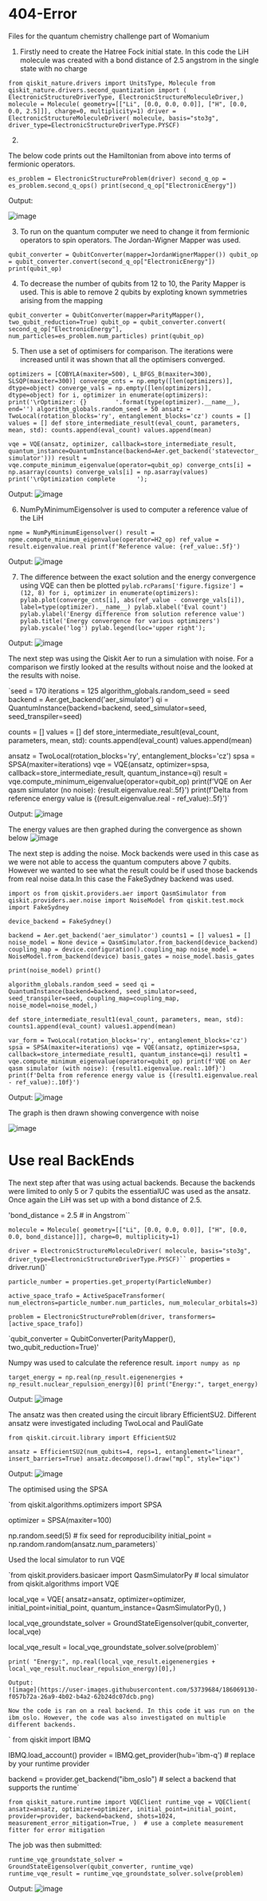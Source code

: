 # 404-Error
Files for the quantum chemistry challenge part of Womanium 

1. Firstly need to create the Hatree Fock initial state. In this code the LiH molecule was created with a bond distance of 2.5 angstrom in the single state with no charge

`from qiskit_nature.drivers import UnitsType, Molecule
from qiskit_nature.drivers.second_quantization import (
    ElectronicStructureDriverType,
    ElectronicStructureMoleculeDriver,)
molecule = Molecule(
    geometry=[["Li", [0.0, 0.0, 0.0]], ["H", [0.0, 0.0, 2.5]]], charge=0, multiplicity=1)
driver = ElectronicStructureMoleculeDriver(
    molecule, basis="sto3g", driver_type=ElectronicStructureDriverType.PYSCF)`
    
 2.
 The below code prints out the Hamiltonian from above into terms of fermionic operators. 
 
 `es_problem = ElectronicStructureProblem(driver)
second_q_op = es_problem.second_q_ops()
print(second_q_op["ElectronicEnergy"])`

Output:

![image](https://user-images.githubusercontent.com/53739684/186053064-24b2a871-898c-4a15-b661-3f62649dd6d5.png)

3. To run on the quantum computer we need to change it from fermionic operators to spin operators. The Jordan-Wigner Mapper was used. 

`qubit_converter = QubitConverter(mapper=JordanWignerMapper())
qubit_op = qubit_converter.convert(second_q_op["ElectronicEnergy"])
print(qubit_op)`

4. To decrease the number of qubits from 12 to 10, the Parity Mapper is used. This is able to remove 2 qubits by exploting known symmetries arising from the mapping

`qubit_converter = QubitConverter(mapper=ParityMapper(), two_qubit_reduction=True)
qubit_op = qubit_converter.convert(
    second_q_op["ElectronicEnergy"], num_particles=es_problem.num_particles)
print(qubit_op)`

5. Then use a set of optimisers for comparison. The iterations were increased until it was shown that all the optimisers converged. 

`optimizers = [COBYLA(maxiter=500), L_BFGS_B(maxiter=300), SLSQP(maxiter=300)]
converge_cnts = np.empty([len(optimizers)], dtype=object)
converge_vals = np.empty([len(optimizers)], dtype=object)
for i, optimizer in enumerate(optimizers):
    print('\rOptimizer: {}        '.format(type(optimizer).__name__), end='')
    algorithm_globals.random_seed = 50
    ansatz = TwoLocal(rotation_blocks='ry', entanglement_blocks='cz')
 counts = []
 values = []
    def store_intermediate_result(eval_count, parameters, mean, std):
        counts.append(eval_count)
        values.append(mean)`
  
   `vqe = VQE(ansatz, optimizer, callback=store_intermediate_result,
              quantum_instance=QuantumInstance(backend=Aer.get_backend('statevector_simulator')))
    result = vqe.compute_minimum_eigenvalue(operator=qubit_op)
    converge_cnts[i] = np.asarray(counts)
    converge_vals[i] = np.asarray(values)
print('\rOptimization complete      ');`

Output:
![image](https://user-images.githubusercontent.com/53739684/186061698-c0efa040-9981-49a5-8816-4afbbde93201.png)

6. NumPyMinimumEigensolver is used to computer a reference value of the LiH

`npme = NumPyMinimumEigensolver()
result = npme.compute_minimum_eigenvalue(operator=H2_op)
ref_value = result.eigenvalue.real
print(f'Reference value: {ref_value:.5f}')`

Output: 
![image](https://user-images.githubusercontent.com/53739684/186062227-e08364d7-ca05-43e4-aa59-f7f38a0ad741.png)

7. The difference between the exact solution and the energy convergence using VQE can then be plotted
`pylab.rcParams['figure.figsize'] = (12, 8)
for i, optimizer in enumerate(optimizers):
    pylab.plot(converge_cnts[i], abs(ref_value - converge_vals[i]), label=type(optimizer).__name__)
pylab.xlabel('Eval count')
pylab.ylabel('Energy difference from solution reference value')
pylab.title('Energy convergence for various optimizers')
pylab.yscale('log')
pylab.legend(loc='upper right');`

Output:
![image](https://user-images.githubusercontent.com/53739684/186062382-135d6701-083c-411a-bc0f-5ae2be336bd0.png)


The next step was using the Qiskit Aer to run a simulation with noise. For a comparison we firstly looked at the results without noise and the looked at the results with noise.

`seed = 170
iterations = 125
algorithm_globals.random_seed = seed
backend = Aer.get_backend('aer_simulator')
qi = QuantumInstance(backend=backend, seed_simulator=seed, seed_transpiler=seed) 

counts = []
values = []
def store_intermediate_result(eval_count, parameters, mean, std):
    counts.append(eval_count)
    values.append(mean)

ansatz = TwoLocal(rotation_blocks='ry', entanglement_blocks='cz')
spsa = SPSA(maxiter=iterations)
vqe = VQE(ansatz, optimizer=spsa, callback=store_intermediate_result, quantum_instance=qi)
result = vqe.compute_minimum_eigenvalue(operator=qubit_op)
print(f'VQE on Aer qasm simulator (no noise): {result.eigenvalue.real:.5f}')
print(f'Delta from reference energy value is {(result.eigenvalue.real - ref_value):.5f}')`

Output:
![image](https://user-images.githubusercontent.com/53739684/186062765-695cb65c-6937-4bf3-a94b-48b214c582cc.png)

The energy values are then graphed during the convergence as shown below
![image](https://user-images.githubusercontent.com/53739684/186062884-b1b4b955-19d9-4c5e-b70c-d84f829346e9.png)

The next step is adding the noise. Mock backends were used in this case as we were not able to access the quantum computers above 7 qubits. However we wanted to see what the result could be if used those backends from real noise data.In this case the FakeSydney backend was used.

`import os
from qiskit.providers.aer import QasmSimulator
from qiskit.providers.aer.noise import NoiseModel
from qiskit.test.mock import FakeSydney`

`device_backend = FakeSydney()`

`backend = Aer.get_backend('aer_simulator')
counts1 = []
values1 = []
noise_model = None
device = QasmSimulator.from_backend(device_backend)
coupling_map = device.configuration().coupling_map
noise_model = NoiseModel.from_backend(device)
basis_gates = noise_model.basis_gates`

`print(noise_model)
print()`

`algorithm_globals.random_seed = seed
qi = QuantumInstance(backend=backend, seed_simulator=seed, seed_transpiler=seed,
                     coupling_map=coupling_map, noise_model=noise_model,)`

`def store_intermediate_result1(eval_count, parameters, mean, std):
    counts1.append(eval_count)
    values1.append(mean)`

`var_form = TwoLocal(rotation_blocks='ry', entanglement_blocks='cz')
spsa = SPSA(maxiter=iterations)
vqe = VQE(ansatz, optimizer=spsa, callback=store_intermediate_result1, quantum_instance=qi)
result1 = vqe.compute_minimum_eigenvalue(operator=qubit_op)
print(f'VQE on Aer qasm simulator (with noise): {result1.eigenvalue.real:.10f}')
print(f'Delta from reference energy value is {(result1.eigenvalue.real - ref_value):.10f}')` 


Output:
![image](https://user-images.githubusercontent.com/53739684/186063634-945594e4-9479-4516-90ba-123b0bcf0063.png)

The graph is then drawn showing convergence with noise

![image](https://user-images.githubusercontent.com/53739684/186063768-d5b843f1-5c27-4477-8fef-bb4400ebfde7.png)

# Use real BackEnds
The next step after that was using actual backends. Because the backends were limited to only 5 or 7 qubits the essentialUC was used as the ansatz. Once again the LiH was set up with a bond distance of 2.5. 

'bond_distance = 2.5  # in Angstrom``


`molecule = Molecule(
    geometry=[["Li", [0.0, 0.0, 0.0]], ["H", [0.0, 0.0, bond_distance]]], charge=0, multiplicity=1)`



`driver = ElectronicStructureMoleculeDriver(
    molecule, basis="sto3g", driver_type=ElectronicStructureDriverType.PYSCF)``
`properties = driver.run()`

`particle_number = properties.get_property(ParticleNumber)`

`active_space_trafo = ActiveSpaceTransformer(
    num_electrons=particle_number.num_particles, num_molecular_orbitals=3)`


`problem = ElectronicStructureProblem(driver, transformers=[active_space_trafo])`


`qubit_converter = QubitConverter(ParityMapper(), two_qubit_reduction=True)'


Numpy was used to calculate the reference result.
`import numpy as np`

`target_energy = np.real(np_result.eigenenergies + np_result.nuclear_repulsion_energy)[0]
print("Energy:", target_energy)`

Output: ![image](https://user-images.githubusercontent.com/53739684/186067264-80dcf412-c034-476b-99c8-d3dee92f0326.png)

The ansatz was then created using the circuit library EfficientSU2. Different ansatz were investigated including TwoLocal and PauliGate

`from qiskit.circuit.library import EfficientSU2`

`ansatz = EfficientSU2(num_qubits=4, reps=1, entanglement="linear", insert_barriers=True)
ansatz.decompose().draw("mpl", style="iqx")`

Output:
![image](https://user-images.githubusercontent.com/53739684/186067348-8c5e78d8-f182-45dc-b7dc-b315eaf4ed1d.png)

The optimised using the SPSA

`from qiskit.algorithms.optimizers import SPSA

optimizer = SPSA(maxiter=100)

np.random.seed(5)  # fix seed for reproducibility
initial_point = np.random.random(ansatz.num_parameters)`

Used the local simulator to run VQE

`from qiskit.providers.basicaer import QasmSimulatorPy  # local simulator
from qiskit.algorithms import VQE

local_vqe = VQE(
    ansatz=ansatz,
    optimizer=optimizer,
    initial_point=initial_point,
    quantum_instance=QasmSimulatorPy(),
)

local_vqe_groundstate_solver = GroundStateEigensolver(qubit_converter, local_vqe)

local_vqe_result = local_vqe_groundstate_solver.solve(problem)`

`print(
    "Energy:",
    np.real(local_vqe_result.eigenenergies + local_vqe_result.nuclear_repulsion_energy)[0],)`
    
    Output:
    ![image](https://user-images.githubusercontent.com/53739684/186069130-f057b72a-26a9-4b02-b4a2-62b24dc07dcb.png)
    
    Now the code is ran on a real backend. In this code it was run on the ibm_oslo. However, the code was also investigated on multiple different backends.
    
   ` from qiskit import IBMQ

IBMQ.load_account()
provider = IBMQ.get_provider(hub='ibm-q')  # replace by your runtime provider

backend = provider.get_backend("ibm_oslo")  # select a backend that supports the runtime`

`from qiskit_nature.runtime import VQEClient
runtime_vqe = VQEClient(
    ansatz=ansatz,
    optimizer=optimizer,
    initial_point=initial_point,
    provider=provider,
    backend=backend,
    shots=1024,
    measurement_error_mitigation=True,
)  # use a complete measurement fitter for error mitigation`

The job was then submitted:

`runtime_vqe_groundstate_solver = GroundStateEigensolver(qubit_converter, runtime_vqe)
runtime_vqe_result = runtime_vqe_groundstate_solver.solve(problem)`

Output:
![image](https://user-images.githubusercontent.com/53739684/186069487-94ee5f61-5cf4-4934-a447-f0a18ff318cf.png)
